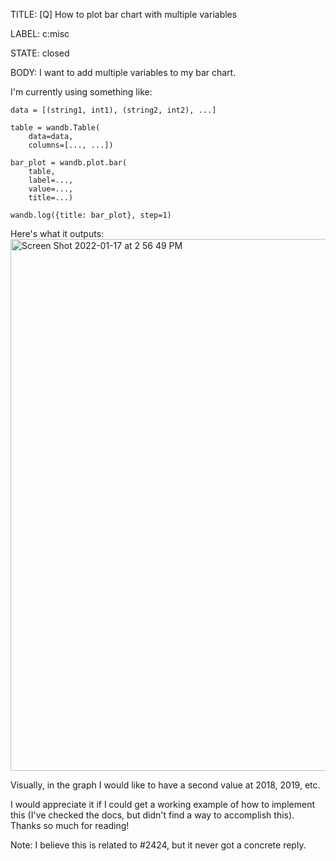 TITLE:
[Q] How to plot bar chart with multiple variables 

LABEL:
c:misc

STATE:
closed

BODY:
I want to add multiple variables to my bar chart. 

I'm currently using something like:
```
data = [(string1, int1), (string2, int2), ...]

table = wandb.Table(
    data=data,
    columns=[..., ...])

bar_plot = wandb.plot.bar(
    table,
    label=...,
    value=...,
    title=...)

wandb.log({title: bar_plot}, step=1)
```

Here's what it outputs: 
<img width="851" alt="Screen Shot 2022-01-17 at 2 56 49 PM" src="https://user-images.githubusercontent.com/40744757/149830350-38a9244a-efb7-43b0-a556-df1fd0159581.png">

Visually, in the graph I would like to have a second value at 2018, 2019, etc. 

I would appreciate it if I could get a working example of how to implement this (I've checked the docs, but didn't find a way to accomplish this). Thanks so much for reading! 

Note: I believe this is related to #2424, but it never got a concrete reply. 

